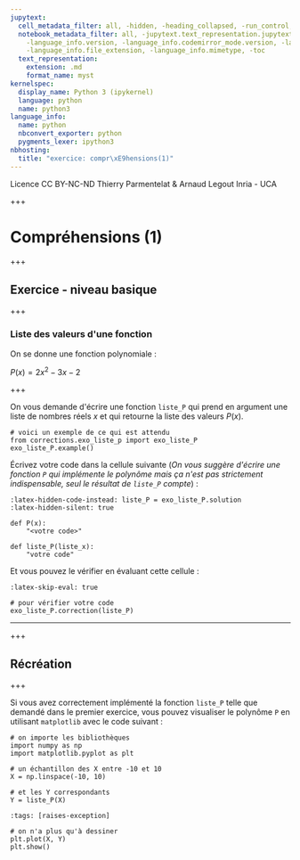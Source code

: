 ```yaml
---
jupytext:
  cell_metadata_filter: all, -hidden, -heading_collapsed, -run_control, -trusted
  notebook_metadata_filter: all, -jupytext.text_representation.jupytext_version, -jupytext.text_representation.format_version,
    -language_info.version, -language_info.codemirror_mode.version, -language_info.codemirror_mode,
    -language_info.file_extension, -language_info.mimetype, -toc
  text_representation:
    extension: .md
    format_name: myst
kernelspec:
  display_name: Python 3 (ipykernel)
  language: python
  name: python3
language_info:
  name: python
  nbconvert_exporter: python
  pygments_lexer: ipython3
nbhosting:
  title: "exercice: compr\xE9hensions(1)"
---
```


<div class="licence">
<span>Licence CC BY-NC-ND</span>
<span>Thierry Parmentelat &amp; Arnaud Legout</span>
<span>Inria - UCA</span>
</div>

+++

# Compréhensions (1)

+++

## Exercice - niveau basique

+++

### Liste des valeurs d'une fonction

On se donne une fonction polynomiale :

$P(x) = 2x^2 - 3x - 2$

+++

On vous demande d'écrire une fonction `liste_P` qui prend en argument une liste de nombres réels $x$ et qui retourne la liste des valeurs $P(x)$.

```{code-cell} ipython3
# voici un exemple de ce qui est attendu
from corrections.exo_liste_p import exo_liste_P
exo_liste_P.example()
```

Écrivez votre code dans la cellule suivante (*On vous suggère d'écrire une fonction `P` qui implémente le polynôme mais ça n'est pas strictement indispensable, seul le résultat de `liste_P` compte*) :

```{code-cell} ipython3
:latex-hidden-code-instead: liste_P = exo_liste_P.solution
:latex-hidden-silent: true

def P(x):
    "<votre code>"

def liste_P(liste_x):
    "votre code"
```

Et vous pouvez le vérifier en évaluant cette cellule :

```{code-cell} ipython3
:latex-skip-eval: true

# pour vérifier votre code
exo_liste_P.correction(liste_P)
```

******

+++

## Récréation

+++

Si vous avez correctement implémenté la fonction `liste_P` telle que demandé dans le premier exercice, vous pouvez visualiser le polynôme `P` en utilisant `matplotlib` avec le code suivant :

```{code-cell} ipython3
# on importe les bibliothèques
import numpy as np
import matplotlib.pyplot as plt
```

```{code-cell} ipython3
# un échantillon des X entre -10 et 10
X = np.linspace(-10, 10)

# et les Y correspondants
Y = liste_P(X)
```

```{code-cell} ipython3
:tags: [raises-exception]

# on n'a plus qu'à dessiner
plt.plot(X, Y)
plt.show()
```
